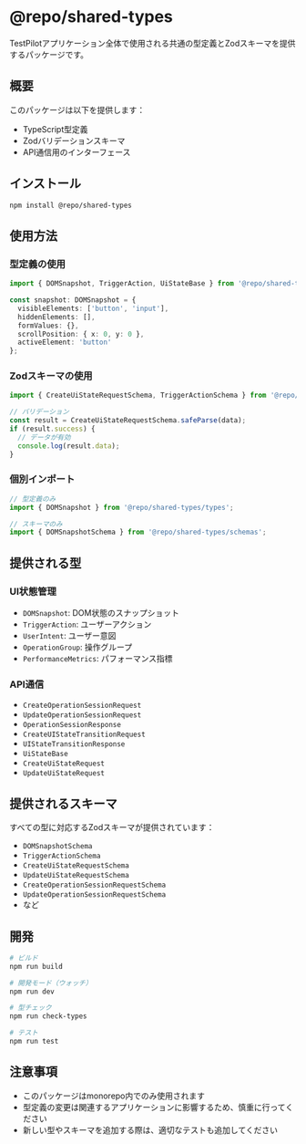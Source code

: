# @repo/shared-types

TestPilotアプリケーション全体で使用される共通の型定義とZodスキーマを提供するパッケージです。

## 概要

このパッケージは以下を提供します：

- TypeScript型定義
- Zodバリデーションスキーマ
- API通信用のインターフェース

## インストール

```bash
npm install @repo/shared-types
```

## 使用方法

### 型定義の使用

```typescript
import { DOMSnapshot, TriggerAction, UiStateBase } from '@repo/shared-types';

const snapshot: DOMSnapshot = {
  visibleElements: ['button', 'input'],
  hiddenElements: [],
  formValues: {},
  scrollPosition: { x: 0, y: 0 },
  activeElement: 'button'
};
```

### Zodスキーマの使用

```typescript
import { CreateUiStateRequestSchema, TriggerActionSchema } from '@repo/shared-types';

// バリデーション
const result = CreateUiStateRequestSchema.safeParse(data);
if (result.success) {
  // データが有効
  console.log(result.data);
}
```

### 個別インポート

```typescript
// 型定義のみ
import { DOMSnapshot } from '@repo/shared-types/types';

// スキーマのみ
import { DOMSnapshotSchema } from '@repo/shared-types/schemas';
```

## 提供される型

### UI状態管理
- `DOMSnapshot`: DOM状態のスナップショット
- `TriggerAction`: ユーザーアクション
- `UserIntent`: ユーザー意図
- `OperationGroup`: 操作グループ
- `PerformanceMetrics`: パフォーマンス指標

### API通信
- `CreateOperationSessionRequest`
- `UpdateOperationSessionRequest`
- `OperationSessionResponse`
- `CreateUIStateTransitionRequest`
- `UIStateTransitionResponse`
- `UiStateBase`
- `CreateUiStateRequest`
- `UpdateUiStateRequest`

## 提供されるスキーマ

すべての型に対応するZodスキーマが提供されています：

- `DOMSnapshotSchema`
- `TriggerActionSchema`
- `CreateUiStateRequestSchema`
- `UpdateUiStateRequestSchema`
- `CreateOperationSessionRequestSchema`
- `UpdateOperationSessionRequestSchema`
- など

## 開発

```bash
# ビルド
npm run build

# 開発モード（ウォッチ）
npm run dev

# 型チェック
npm run check-types

# テスト
npm run test
```

## 注意事項

- このパッケージはmonorepo内でのみ使用されます
- 型定義の変更は関連するアプリケーションに影響するため、慎重に行ってください
- 新しい型やスキーマを追加する際は、適切なテストも追加してください
